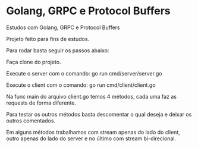 # Golang, GRPC e Protocol Buffers
Estudos com Golang, GRPC e Protocol Buffers

Projeto feito para fins de estudos.

Para rodar basta seguir os passos abaixo:

Faça clone do projeto.

Execute o server com o comando: go run cmd/server/server.go  

Execute o client com o comando: go run cmd/client/client.go

Na func main do arquivo client.go temos 4 métodos, cada uma faz 
as requests de forma diferente.

Para testar os outros métodos basta descomentar o qual deseja e deixar os outros comentados.

Em alguns métodos trabalhamos com stream apenas do lado do client, outro apenas do lado do server e no 
último com stream bi-direcional.

